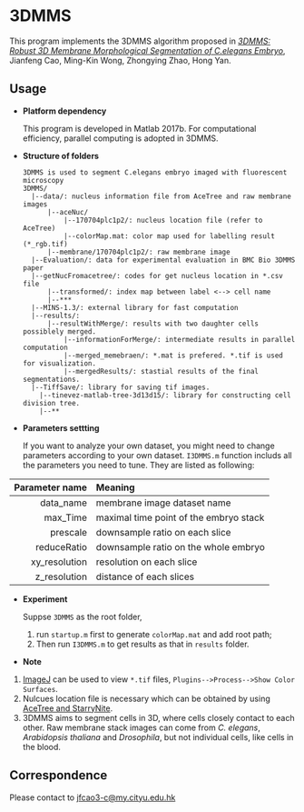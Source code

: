 # 3DMMS

This program implements the 3DMMS algorithm proposed in [*3DMMS: Robust 3D Membrane Morphological Segmentation of C.elegans Embryo*](https://bmcbioinformatics.biomedcentral.com/articles/10.1186/s12859-019-2720-x), Jianfeng Cao, Ming-Kin Wong, Zhongying Zhao, Hong Yan. 

## Usage

- **Platform dependency** 

  This program is developed in Matlab 2017b. For computational efficiency, parallel computing is adopted in 3DMMS.

- **Structure of folders**

  ```
  3DMMS is used to segment C.elegans embryo imaged with fluorescent microscopy
  3DMMS/
  	|--data/: nucleus information file from AceTree and raw membrane images
  		|--aceNuc/
  			|--170704plc1p2/: nucleus location file (refer to AceTree)
  			|--colorMap.mat: color map used for labelling result (*_rgb.tif)
  		|--membrane/170704plc1p2/: raw membrane image 
  	|--Evaluation/: data for experimental evaluation in BMC Bio 3DMMS paper
  	|--getNucFromacetree/: codes for get nucleus location in *.csv file
  		|--transformed/: index map between label <--> cell name
  		|--***
  	|--MINS-1.3/: external library for fast computation
  	|--results/:
  		|--resultWithMerge/: results with two daughter cells possiblely merged.
  			|--informationForMerge/: intermediate results in parallel computation
  			|--merged_memebraen/: *.mat is prefered. *.tif is used for visualization.
  			|--mergedResults/: stastial results of the final segmentations.
  	|--TiffSave/: library for saving tif images.
      |--tinevez-matlab-tree-3d13d15/: library for constructing cell division tree.
      |--**      
  ```

- **Parameters settting**

  If you want to analyze your own dataset, you might need to change parameters according to your own dataset. `I3DMMS.m` function includs all the parameters you need to tune. They are listed as following:

| **Parameter name** | **Meaning**                            |
| -----------------: | :------------------------------------- |
|          data_name | membrane image dataset name            |
|           max_Time | maximal time point of the embryo stack |
|           prescale | downsample ratio on each slice         |
|        reduceRatio | downsample ratio on the whole embryo   |
|      xy_resolution | resolution on each slice               |
|       z_resolution | distance of each slices                |

- **Experiment**

  Suppse `3DMMS` as the root folder, 

  1. run `startup.m` first to generate `colorMap.mat` and add root path;
  2. Then run `I3DMMS.m` to  get results as that in `results` folder.

- **Note**

1. [ImageJ](https://fiji.sc/) can be used to view `*.tif` files, `Plugins-->Process-->Show Color Surfaces`.
2. Nulcues location file is necessary which can be obtained by using [AceTree and StarryNite](https://www.nature.com/articles/nprot.2006.222).
3. 3DMMS aims to segment cells in 3D, where cells closely contact to each other. Raw membrane stack images can come from *C. elegans*,  *Arabidopsis thaliana* and *Drosophila*, but not individual cells, like cells in the blood. 

## **Correspondence**

Please contact to jfcao3-c@my.cityu.edu.hk



  

